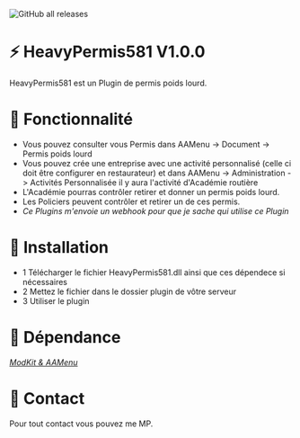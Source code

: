 ![GitHub all releases](https://img.shields.io/github/downloads/Shape581/HeavyPermis581/total)

# :zap: HeavyPermis581 V1.0.0

HeavyPermis581 est un Plugin de permis poids lourd.

# :wrench: Fonctionnalité

- Vous pouvez consulter vous Permis dans AAMenu -> Document -> Permis poids lourd
- Vous pouvez crée une entreprise avec une activité personnalisé (celle ci doit être configurer en restaurateur) et dans AAMenu -> Administration -> Activités Personnalisée il y aura l'activité d'Académie routière
- L'Académie pourras contrôler retirer et donner un permis poids lourd.
- Les Policiers peuvent contrôler et retirer un de ces permis.
- *Ce Plugins m'envoie un webhook pour que je sache qui utilise ce Plugin*

# :electric_plug:  Installation

- 1 Télécharger le fichier HeavyPermis581.dll ainsi que ces dépendece si nécessaires
- 2 Mettez le fichier dans le dossier plugin de vôtre serveur
- 3 Utiliser le plugin

# :green_book:  Dépendance

*[ModKit & AAMenu](https://github.com/Aarnow/NovaLife_ModKit-Releases/releases/latest)*

# :postbox:  Contact

Pour tout contact vous pouvez me MP.
